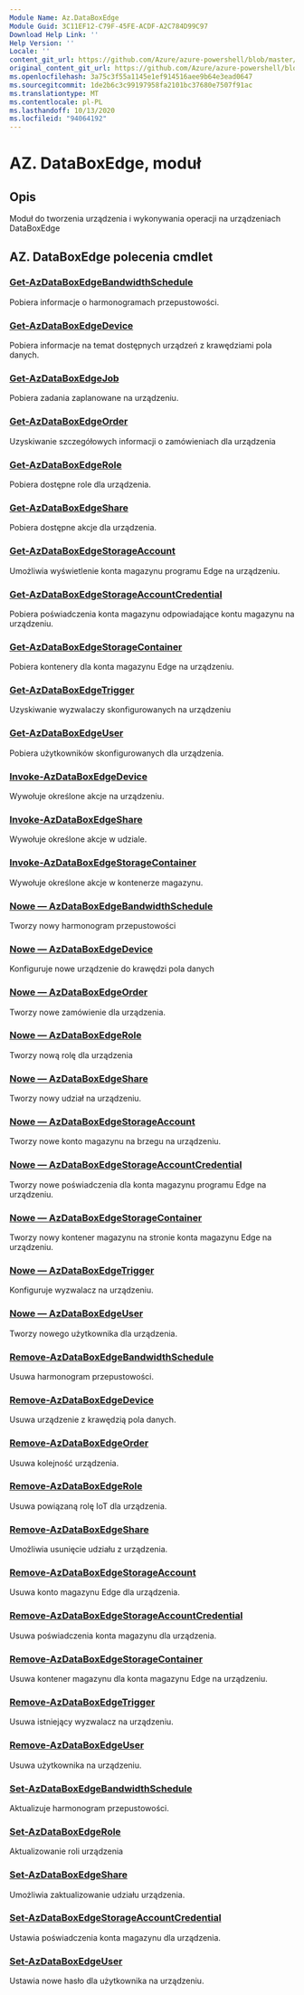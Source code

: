 ```yaml
---
Module Name: Az.DataBoxEdge
Module Guid: 3C11EF12-C79F-45FE-ACDF-A2C784D99C97
Download Help Link: ''
Help Version: ''
Locale: ''
content_git_url: https://github.com/Azure/azure-powershell/blob/master/src/DataBoxEdge/DataBoxEdge/help/Az.DataBoxEdge.md
original_content_git_url: https://github.com/Azure/azure-powershell/blob/master/src/DataBoxEdge/DataBoxEdge/help/Az.DataBoxEdge.md
ms.openlocfilehash: 3a75c3f55a1145e1ef914516aee9b64e3ead0647
ms.sourcegitcommit: 1de2b6c3c99197958fa2101bc37680e7507f91ac
ms.translationtype: MT
ms.contentlocale: pl-PL
ms.lasthandoff: 10/13/2020
ms.locfileid: "94064192"
---
```

# AZ. DataBoxEdge, moduł
## Opis
Moduł do tworzenia urządzenia i wykonywania operacji na urządzeniach DataBoxEdge

## AZ. DataBoxEdge polecenia cmdlet
### [Get-AzDataBoxEdgeBandwidthSchedule](Get-AzDataBoxEdgeBandwidthSchedule.md)
Pobiera informacje o harmonogramach przepustowości.

### [Get-AzDataBoxEdgeDevice](Get-AzDataBoxEdgeDevice.md)
Pobiera informacje na temat dostępnych urządzeń z krawędziami pola danych.

### [Get-AzDataBoxEdgeJob](Get-AzDataBoxEdgeJob.md)
Pobiera zadania zaplanowane na urządzeniu.

### [Get-AzDataBoxEdgeOrder](Get-AzDataBoxEdgeOrder.md)
Uzyskiwanie szczegółowych informacji o zamówieniach dla urządzenia

### [Get-AzDataBoxEdgeRole](Get-AzDataBoxEdgeRole.md)
Pobiera dostępne role dla urządzenia.

### [Get-AzDataBoxEdgeShare](Get-AzDataBoxEdgeShare.md)
Pobiera dostępne akcje dla urządzenia.

### [Get-AzDataBoxEdgeStorageAccount](Get-AzDataBoxEdgeStorageAccount.md)
Umożliwia wyświetlenie konta magazynu programu Edge na urządzeniu.

### [Get-AzDataBoxEdgeStorageAccountCredential](Get-AzDataBoxEdgeStorageAccountCredential.md)
Pobiera poświadczenia konta magazynu odpowiadające kontu magazynu na urządzeniu.

### [Get-AzDataBoxEdgeStorageContainer](Get-AzDataBoxEdgeStorageContainer.md)
Pobiera kontenery dla konta magazynu Edge na urządzeniu.

### [Get-AzDataBoxEdgeTrigger](Get-AzDataBoxEdgeTrigger.md)
Uzyskiwanie wyzwalaczy skonfigurowanych na urządzeniu
 

### [Get-AzDataBoxEdgeUser](Get-AzDataBoxEdgeUser.md)
Pobiera użytkowników skonfigurowanych dla urządzenia.

### [Invoke-AzDataBoxEdgeDevice](Invoke-AzDataBoxEdgeDevice.md)
Wywołuje określone akcje na urządzeniu.

### [Invoke-AzDataBoxEdgeShare](Invoke-AzDataBoxEdgeShare.md)
Wywołuje określone akcje w udziale.

### [Invoke-AzDataBoxEdgeStorageContainer](Invoke-AzDataBoxEdgeStorageContainer.md)
Wywołuje określone akcje w kontenerze magazynu.

### [Nowe — AzDataBoxEdgeBandwidthSchedule](New-AzDataBoxEdgeBandwidthSchedule.md)
Tworzy nowy harmonogram przepustowości

### [Nowe — AzDataBoxEdgeDevice](New-AzDataBoxEdgeDevice.md)
Konfiguruje nowe urządzenie do krawędzi pola danych

### [Nowe — AzDataBoxEdgeOrder](New-AzDataBoxEdgeOrder.md)
Tworzy nowe zamówienie dla urządzenia.

### [Nowe — AzDataBoxEdgeRole](New-AzDataBoxEdgeRole.md)
Tworzy nową rolę dla urządzenia

### [Nowe — AzDataBoxEdgeShare](New-AzDataBoxEdgeShare.md)
Tworzy nowy udział na urządzeniu.

### [Nowe — AzDataBoxEdgeStorageAccount](New-AzDataBoxEdgeStorageAccount.md)
Tworzy nowe konto magazynu na brzegu na urządzeniu.

### [Nowe — AzDataBoxEdgeStorageAccountCredential](New-AzDataBoxEdgeStorageAccountCredential.md)
Tworzy nowe poświadczenia dla konta magazynu programu Edge na urządzeniu.

### [Nowe — AzDataBoxEdgeStorageContainer](New-AzDataBoxEdgeStorageContainer.md)
Tworzy nowy kontener magazynu na stronie konta magazynu Edge na urządzeniu.

### [Nowe — AzDataBoxEdgeTrigger](New-AzDataBoxEdgeTrigger.md)
Konfiguruje wyzwalacz na urządzeniu.

### [Nowe — AzDataBoxEdgeUser](New-AzDataBoxEdgeUser.md)
Tworzy nowego użytkownika dla urządzenia.

### [Remove-AzDataBoxEdgeBandwidthSchedule](Remove-AzDataBoxEdgeBandwidthSchedule.md)
Usuwa harmonogram przepustowości.

### [Remove-AzDataBoxEdgeDevice](Remove-AzDataBoxEdgeDevice.md)
Usuwa urządzenie z krawędzią pola danych.

### [Remove-AzDataBoxEdgeOrder](Remove-AzDataBoxEdgeOrder.md)
Usuwa kolejność urządzenia.

### [Remove-AzDataBoxEdgeRole](Remove-AzDataBoxEdgeRole.md)
Usuwa powiązaną rolę IoT dla urządzenia.

### [Remove-AzDataBoxEdgeShare](Remove-AzDataBoxEdgeShare.md)
Umożliwia usunięcie udziału z urządzenia.

### [Remove-AzDataBoxEdgeStorageAccount](Remove-AzDataBoxEdgeStorageAccount.md)
Usuwa konto magazynu Edge dla urządzenia.

### [Remove-AzDataBoxEdgeStorageAccountCredential](Remove-AzDataBoxEdgeStorageAccountCredential.md)
Usuwa poświadczenia konta magazynu dla urządzenia.

### [Remove-AzDataBoxEdgeStorageContainer](Remove-AzDataBoxEdgeStorageContainer.md)
Usuwa kontener magazynu dla konta magazynu Edge na urządzeniu.

### [Remove-AzDataBoxEdgeTrigger](Remove-AzDataBoxEdgeTrigger.md)
Usuwa istniejący wyzwalacz na urządzeniu.

### [Remove-AzDataBoxEdgeUser](Remove-AzDataBoxEdgeUser.md)
Usuwa użytkownika na urządzeniu.

### [Set-AzDataBoxEdgeBandwidthSchedule](Set-AzDataBoxEdgeBandwidthSchedule.md)
Aktualizuje harmonogram przepustowości.

### [Set-AzDataBoxEdgeRole](Set-AzDataBoxEdgeRole.md)
Aktualizowanie roli urządzenia

### [Set-AzDataBoxEdgeShare](Set-AzDataBoxEdgeShare.md)
Umożliwia zaktualizowanie udziału urządzenia.

### [Set-AzDataBoxEdgeStorageAccountCredential](Set-AzDataBoxEdgeStorageAccountCredential.md)
Ustawia poświadczenia konta magazynu dla urządzenia.

### [Set-AzDataBoxEdgeUser](Set-AzDataBoxEdgeUser.md)
Ustawia nowe hasło dla użytkownika na urządzeniu.

